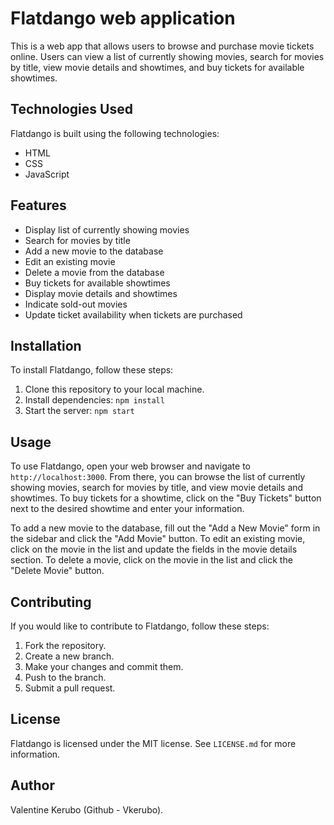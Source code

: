 # Flatdango web application

This is a web app that allows users to browse and purchase movie tickets online. Users can view a list of currently showing movies, search for movies by title, view movie details and showtimes, and buy tickets for available showtimes.

## Technologies Used

Flatdango is built using the following technologies:

- HTML
- CSS
- JavaScript

## Features

- Display list of currently showing movies
- Search for movies by title
- Add a new movie to the database
- Edit an existing movie
- Delete a movie from the database
- Buy tickets for available showtimes
- Display movie details and showtimes
- Indicate sold-out movies
- Update ticket availability when tickets are purchased

## Installation

To install Flatdango, follow these steps:

1. Clone this repository to your local machine.
2. Install dependencies: `npm install`
3. Start the server: `npm start`

## Usage

To use Flatdango, open your web browser and navigate to `http://localhost:3000`. From there, you can browse the list of currently showing movies, search for movies by title, and view movie details and showtimes. To buy tickets for a showtime, click on the "Buy Tickets" button next to the desired showtime and enter your information.

To add a new movie to the database, fill out the "Add a New Movie" form in the sidebar and click the "Add Movie" button. To edit an existing movie, click on the movie in the list and update the fields in the movie details section. To delete a movie, click on the movie in the list and click the "Delete Movie" button.

## Contributing

If you would like to contribute to Flatdango, follow these steps:

1. Fork the repository.
2. Create a new branch.
3. Make your changes and commit them.
4. Push to the branch.
5. Submit a pull request.

## License

Flatdango is licensed under the MIT license. See `LICENSE.md` for more information.

## Author

Valentine Kerubo (Github - Vkerubo).